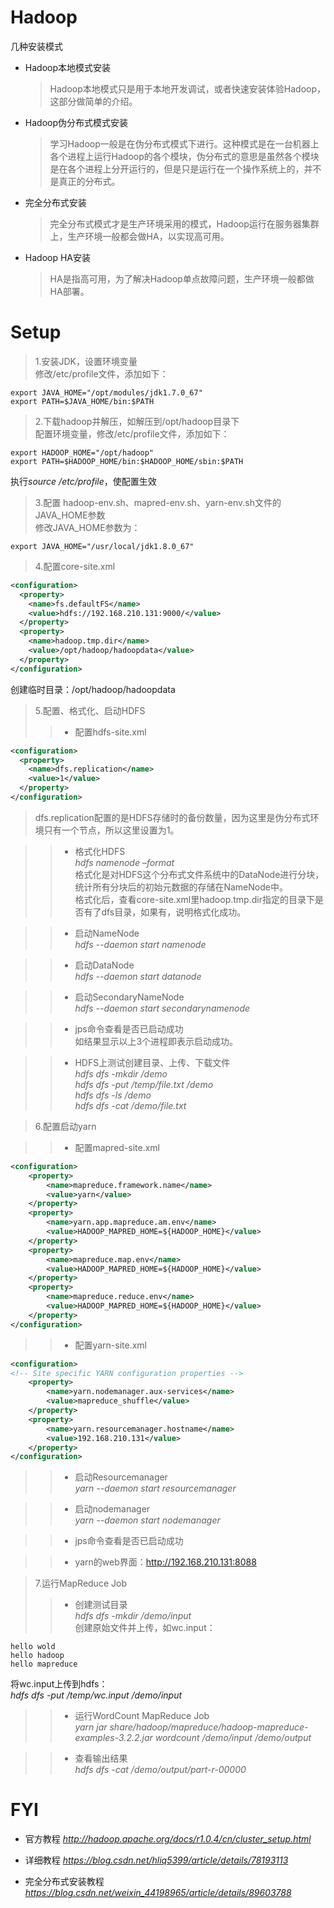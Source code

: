 # Hadoop
几种安装模式  

* Hadoop本地模式安装  
  > Hadoop本地模式只是用于本地开发调试，或者快速安装体验Hadoop，这部分做简单的介绍。

* Hadoop伪分布式模式安装  
  > 学习Hadoop一般是在伪分布式模式下进行。这种模式是在一台机器上各个进程上运行Hadoop的各个模块，伪分布式的意思是虽然各个模块是在各个进程上分开运行的，但是只是运行在一个操作系统上的，并不是真正的分布式。

* 完全分布式安装  
  > 完全分布式模式才是生产环境采用的模式，Hadoop运行在服务器集群上，生产环境一般都会做HA，以实现高可用。

* Hadoop HA安装  
  > HA是指高可用，为了解决Hadoop单点故障问题，生产环境一般都做HA部署。


# Setup

> 1.安装JDK，设置环境变量  
修改/etc/profile文件，添加如下：

```
export JAVA_HOME="/opt/modules/jdk1.7.0_67"
export PATH=$JAVA_HOME/bin:$PATH
```

> 2.下载hadoop并解压，如解压到/opt/hadoop目录下  
配置环境变量，修改/etc/profile文件，添加如下：

```
export HADOOP_HOME="/opt/hadoop"
export PATH=$HADOOP_HOME/bin:$HADOOP_HOME/sbin:$PATH
```

执行*source /etc/profile*，使配置生效

> 3.配置 hadoop-env.sh、mapred-env.sh、yarn-env.sh文件的JAVA_HOME参数  
修改JAVA_HOME参数为：
```
export JAVA_HOME="/usr/local/jdk1.8.0_67"
```

> 4.配置core-site.xml
```xml
<configuration>
  <property>
    <name>fs.defaultFS</name>
    <value>hdfs://192.168.210.131:9000/</value>
  </property>
  <property>
    <name>hadoop.tmp.dir</name>
    <value>/opt/hadoop/hadoopdata</value>
  </property>
</configuration>
```

创建临时目录：/opt/hadoop/hadoopdata

> 5.配置、格式化、启动HDFS
> > * 配置hdfs-site.xml
```xml
<configuration>
  <property>
    <name>dfs.replication</name>
    <value>1</value>
  </property>
</configuration>
```
> dfs.replication配置的是HDFS存储时的备份数量，因为这里是伪分布式环境只有一个节点，所以这里设置为1。

> > * 格式化HDFS  
_hdfs namenode –format_  
格式化是对HDFS这个分布式文件系统中的DataNode进行分块，统计所有分块后的初始元数据的存储在NameNode中。  
格式化后，查看core-site.xml里hadoop.tmp.dir指定的目录下是否有了dfs目录，如果有，说明格式化成功。

> > * 启动NameNode  
_hdfs --daemon start namenode_

> > * 启动DataNode  
_hdfs --daemon start datanode_

> > * 启动SecondaryNameNode  
_hdfs --daemon start secondarynamenode_

> > * jps命令查看是否已启动成功  
如结果显示以上3个进程即表示启动成功。

> > * HDFS上测试创建目录、上传、下载文件  
_hdfs dfs -mkdir /demo_  
_hdfs dfs -put /temp/file.txt /demo_  
_hdfs dfs -ls /demo_  
_hdfs dfs -cat /demo/file.txt_

> 6.配置启动yarn

> > * 配置mapred-site.xml
```xml
<configuration>
    <property>
        <name>mapreduce.framework.name</name>
	    <value>yarn</value>
    </property>
    <property>
        <name>yarn.app.mapreduce.am.env</name>
        <value>HADOOP_MAPRED_HOME=${HADOOP_HOME}</value>
    </property>
    <property>
        <name>mapreduce.map.env</name>
        <value>HADOOP_MAPRED_HOME=${HADOOP_HOME}</value>
    </property>
    <property>
        <name>mapreduce.reduce.env</name>
        <value>HADOOP_MAPRED_HOME=${HADOOP_HOME}</value>
    </property>
</configuration>
```

> > * 配置yarn-site.xml
```xml
<configuration>
<!-- Site specific YARN configuration properties -->
	<property>
		<name>yarn.nodemanager.aux-services</name>
		<value>mapreduce_shuffle</value>
	</property>
	<property>
		<name>yarn.resourcemanager.hostname</name>
		<value>192.168.210.131</value>
	</property>
</configuration>
```

> > * 启动Resourcemanager  
_yarn --daemon start resourcemanager_

> > * 启动nodemanager  
_yarn --daemon start nodemanager_

> > * jps命令查看是否已启动成功

> > * yarn的web界面：http://192.168.210.131:8088

> 7.运行MapReduce Job
> > * 创建测试目录  
_hdfs dfs -mkdir /demo/input_  
创建原始文件并上传，如wc.input：
```text
hello wold
hello hadoop
hello mapreduce
```
将wc.input上传到hdfs：  
_hdfs dfs -put /temp/wc.input /demo/input_

> > * 运行WordCount MapReduce Job  
_yarn jar share/hadoop/mapreduce/hadoop-mapreduce-examples-3.2.2.jar wordcount /demo/input /demo/output_

> > * 查看输出结果  
_hdfs dfs -cat /demo/output/part-r-00000_

# FYI
* 官方教程
_http://hadoop.apache.org/docs/r1.0.4/cn/cluster_setup.html_

* 详细教程
_https://blog.csdn.net/hliq5399/article/details/78193113_

* 完全分布式安装教程
_https://blog.csdn.net/weixin_44198965/article/details/89603788_
